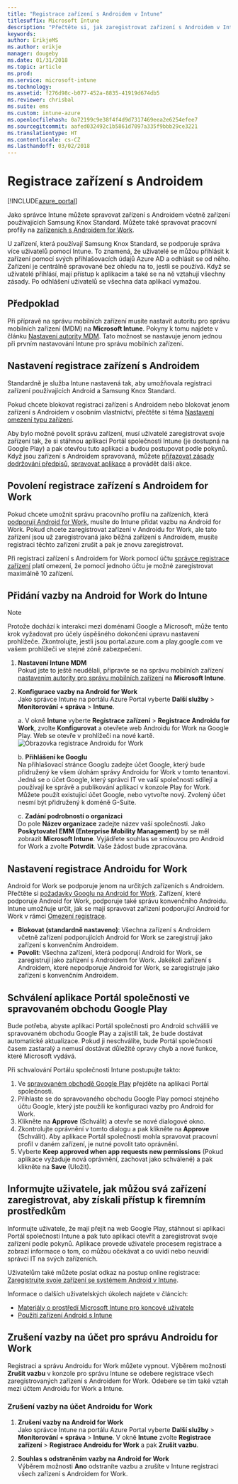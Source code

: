 ```yaml
---
title: "Registrace zařízení s Androidem v Intune"
titlesuffix: Microsoft Intune
description: "Přečtěte si, jak zaregistrovat zařízení s Androidem v Intune."
keywords: 
author: ErikjeMS
ms.author: erikje
manager: dougeby
ms.date: 01/31/2018
ms.topic: article
ms.prod: 
ms.service: microsoft-intune
ms.technology: 
ms.assetid: f276d98c-b077-452a-8835-41919d674db5
ms.reviewer: chrisbal
ms.suite: ems
ms.custom: intune-azure
ms.openlocfilehash: 0a72199c9e38f4f4d9d7317469eea2e6254efee7
ms.sourcegitcommit: aafed032492c1b5861d7097a335f9bbb29ce3221
ms.translationtype: HT
ms.contentlocale: cs-CZ
ms.lasthandoff: 03/02/2018
---
```

# <a name="enroll-android-devices"></a>Registrace zařízení s Androidem

[!INCLUDE[azure_portal](./includes/azure_portal.md)]

Jako správce Intune můžete spravovat zařízení s Androidem včetně zařízení používajících Samsung Knox Standard. Můžete také spravovat pracovní profily na [zařízeních s Androidem for Work](#enable-enrollment-of-android-for-work-devices).

U zařízení, která používají Samsung Knox Standard, se podporuje správa více uživatelů pomocí Intune. To znamená, že uživatelé se můžou přihlásit k zařízení pomocí svých přihlašovacích údajů Azure AD a odhlásit se od něho. Zařízení je centrálně spravované bez ohledu na to, jestli se používá. Když se uživatelé přihlásí, mají přístup k aplikacím a také se na ně vztahují všechny zásady. Po odhlášení uživatelů se všechna data aplikací vymažou.

## <a name="prerequisite"></a>Předpoklad

Při přípravě na správu mobilních zařízení musíte nastavit autoritu pro správu mobilních zařízení (MDM) na **Microsoft Intune**. Pokyny k tomu najdete v článku [Nastavení autority MDM](mdm-authority-set.md). Tato možnost se nastavuje jenom jednou při prvním nastavování Intune pro správu mobilních zařízení.

## <a name="set-up-android-enrollment"></a>Nastavení registrace zařízení s Androidem

Standardně je služba Intune nastavená tak, aby umožňovala registraci zařízení používajících Android a Samsung Knox Standard.

Pokud chcete blokovat registraci zařízení s Androidem nebo blokovat jenom zařízení s Androidem v osobním vlastnictví, přečtěte si téma [Nastavení omezení typu zařízení](enrollment-restrictions-set.md).

Aby bylo možné povolit správu zařízení, musí uživatelé zaregistrovat svoje zařízení tak, že si stáhnou aplikaci Portál společnosti Intune (je dostupná na Google Play) a pak otevřou tuto aplikaci a budou postupovat podle pokynů. Když jsou zařízení s Androidem spravovaná, můžete [přiřazovat zásady dodržování předpisů](compliance-policy-create-android.md), [spravovat aplikace](app-management.md) a provádět další akce.

## <a name="enable-enrollment-of-android-for-work-devices"></a>Povolení registrace zařízení s Androidem for Work

Pokud chcete umožnit správu pracovního profilu na zařízeních, která [podporují Android for Work](https://support.google.com/work/android/answer/6174145?hl=en&ref_topic=6151012), musíte do Intune přidat vazbu na Android for Work. Pokud chcete zaregistrovat zařízení v Androidu for Work, ale tato zařízení jsou už zaregistrovaná jako běžná zařízení s Androidem, musíte registraci těchto zařízení zrušit a pak je znovu zaregistrovat.

Při registraci zařízení s Androidem for Work pomocí účtu [správce registrace zařízení](device-enrollment-manager-enroll.md) platí omezení, že pomocí jednoho účtu je možné zaregistrovat maximálně 10 zařízení.

## <a name="add-android-for-work-binding-for-intune"></a>Přidání vazby na Android for Work do Intune

> [!NOTE]
> Protože dochází k interakci mezi doménami Google a Microsoft, může tento krok vyžadovat pro účely úspěšného dokončení úpravu nastavení prohlížeče.  Zkontrolujte, jestli jsou portal.azure.com a play.google.com ve vašem prohlížeči ve stejné zóně zabezpečení.

1. **Nastavení Intune MDM**<br>
Pokud jste to ještě neudělali, připravte se na správu mobilních zařízení [nastavením autority pro správu mobilních zařízení](mdm-authority-set.md) na **Microsoft Intune**.
2. **Konfigurace vazby na Android for Work**<br>
    Jako správce Intune na portálu Azure Portal vyberte **Další služby** > **Monitorování + správa** > **Intune**.

   a. V okně **Intune** vyberte **Registrace zařízení** > **Registrace Androidu for Work**, zvolte **Konfigurovat** a otevřete web Androidu for Work na Google Play. Web se otevře v prohlížeči na nové kartě.
   ![Obrazovka registrace Androidu for Work](./media/android-work-bind.png)

   b. **Přihlášení ke Googlu**<br>
   Na přihlašovací stránce Googlu zadejte účet Google, který bude přidružený ke všem úlohám správy Androidu for Work v tomto tenantovi. Jedná se o účet Google, který správci IT ve vaší společnosti sdílejí a používají ke správě a publikování aplikací v konzole Play for Work. Můžete použít existující účet Google, nebo vytvořte nový.  Zvolený účet nesmí být přidružený k doméně G-Suite.

   c. **Zadání podrobností o organizaci**<br>
   Do pole **Název organizace** zadejte název vaší společnosti. Jako **Poskytovatel EMM (Enterprise Mobility Management)** by se měl zobrazit **Microsoft Intune**. Vyjádřete souhlas se smlouvou pro Android for Work a zvolte **Potvrdit**. Vaše žádost bude zpracována.

## <a name="specify-android-for-work-enrollment-settings"></a>Nastavení registrace Androidu for Work
Android for Work se podporuje jenom na určitých zařízeních s Androidem. Přečtěte si [požadavky Googlu na Android for Work](https://support.google.com/work/android/answer/6174145?hl=en&ref_topic=6151012%20style=%22target=new_window%22). Zařízení, které podporuje Android for Work, podporuje také správu konvenčního Androidu. Intune umožňuje určit, jak se mají spravovat zařízení podporující Android for Work v rámci [Omezení registrace](enrollment-restrictions-set.md).

- **Blokovat (standardně nastaveno)**: Všechna zařízení s Androidem včetně zařízení podporujících Android for Work se zaregistrují jako zařízení s konvenčním Androidem.
- **Povolit**: Všechna zařízení, která podporují Android for Work, se zaregistrují jako zařízení s Androidem for Work. Jakékoli zařízení s Androidem, které nepodporuje Android for Work, se zaregistruje jako zařízení s konvenčním Androidem.

## <a name="approve-the-company-portal-app-in-the-managed-google-play-store"></a>Schválení aplikace Portál společnosti ve spravovaném obchodu Google Play
Bude potřeba, abyste aplikaci Portál společnosti pro Android schválili ve spravovaném obchodu Google Play a zajistili tak, že bude dostávat automatické aktualizace. Pokud ji neschválíte, bude Portál společnosti časem zastaralý a nemusí dostávat důležité opravy chyb a nové funkce, které Microsoft vydává.

Při schvalování Portálu společnosti Intune postupujte takto:

1.  Ve [spravovaném obchodě Google Play](https://play.google.com/work/apps/details?id=com.microsoft.windowsintune.companyportal) přejděte na aplikaci Portál společnosti.
2.  Přihlaste se do spravovaného obchodu Google Play pomocí stejného účtu Google, který jste použili ke konfiguraci vazby pro Android for Work.
3.  Klikněte na **Approve** (Schválit) a otevře se nové dialogové okno.
4.  Zkontrolujte oprávnění v tomto dialogu a pak klikněte na **Approve** (Schválit). Aby aplikace Portál společnosti mohla spravovat pracovní profil v daném zařízení, je nutné povolit tato oprávnění.
5.  Vyberte **Keep approved when app requests new permissions** (Pokud aplikace vyžaduje nová oprávnění, zachovat jako schválené) a pak klikněte na **Save** (Uložit).

<!--  ## Next steps for Android for Work
After configuring the Android for Work binding and settings, you can do the following:
- [Deploy Android for Work apps](android-for-work-apps.md)
- [Add Android for Work configuration policies](android-for-work-policy-settings-in-microsoft-intune.md)  -->

## <a name="tell-your-users-how-to-enroll-their-devices-to-access-company-resources"></a>Informujte uživatele, jak můžou svá zařízení zaregistrovat, aby získali přístup k firemním prostředkům

Informujte uživatele, že mají přejít na web Google Play, stáhnout si aplikaci Portál společnosti Intune a pak tuto aplikaci otevřít a zaregistrovat svoje zařízení podle pokynů. Aplikace provede uživatele procesem registrace a zobrazí informace o tom, co můžou očekávat a co uvidí nebo neuvidí správci IT na svých zařízeních.

Uživatelům také můžete poslat odkaz na postup online registrace: [Zaregistrujte svoje zařízení se systémem Android v Intune](https://docs.microsoft.com/intune-user-help/enroll-your-device-in-intune-android).

Informace o dalších uživatelských úkolech najdete v článcích:

- [Materiály o prostředí Microsoft Intune pro koncové uživatele](end-user-educate.md)
- [Použití zařízení Android s Intune](https://docs.microsoft.com/intune-user-help/using-your-android-device-with-intune)

## <a name="unbind-your-android-for-work-administrative-account"></a>Zrušení vazby na účet pro správu Androidu for Work

Registraci a správu Androidu for Work můžete vypnout. Výběrem možnosti **Zrušit vazbu** v konzole pro správu Intune se odebere registrace všech zaregistrovaných zařízení s Androidem for Work. Odebere se tím také vztah mezi účtem Androidu for Work a Intune.

### <a name="to-unbind-an-android-for-work-account"></a>Zrušení vazby na účet Androidu for Work

1. **Zrušení vazby na Android for Work**<br>
    Jako správce Intune na portálu Azure Portal vyberte **Další služby** > **Monitorování + správa** > **Intune**.  V okně **Intune** zvolte **Registrace zařízení** > **Registrace Androidu for Work** a pak **Zrušit vazbu**.

2. **Souhlas s odstraněním vazby na Android for Work**<br>
  Výběrem možnosti **Ano** odstraníte vazbu a zrušíte v Intune registraci všech zařízení s Androidem for Work.
